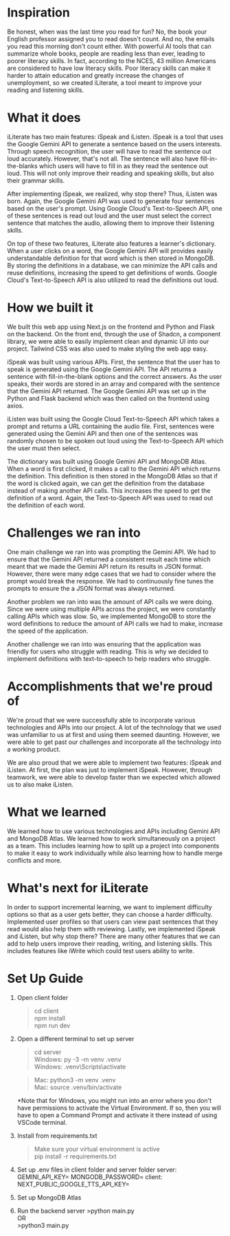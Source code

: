# Inspiration
Be honest, when was the last time you read for fun? No, the book your English professor assigned you to read doesn't count. And no, the emails you read this morning don't count either. With powerful AI tools that can summarize whole books, people are reading less than ever, leading to poorer literacy skills. In fact, according to the NCES, 43 million Americans are considered to have low literacy skills. Poor literacy skills can make it harder to attain education and greatly increase the changes of unemployment, so we created iLiterate, a tool meant to improve your reading and listening skills.

# What it does
iLiterate has two main features: iSpeak and iListen. iSpeak is a tool that uses the Google Gemini API to generate a sentence based on the users interests. Through speech recognition, the user will have to read the sentence out loud accurately. However, that's not all. The sentence will also have fill-in-the-blanks which users will have to fill in as they read the sentence out loud. This will not only improve their reading and speaking skills, but also their grammar skills.

After implementing iSpeak, we realized, why stop there? Thus, iListen was born. Again, the Google Gemini API was used to generate four sentences based on the user's prompt. Using Google Cloud's Text-to-Speech API, one of these sentences is read out loud and the user must select the correct sentence that matches the audio, allowing them to improve their listening skills.

On top of these two features, iLiterate also features a learner's dictionary. When a user clicks on a word, the Google Gemini API will provides easily understandable definition for that word which is then stored in MongoDB. By storing the definitions in a database, we can minimize the API calls and reuse definitions, increasing the speed to get definitions of words. Google Cloud's Text-to-Speech API is also utilized to read the definitions out loud.

# How we built it
We built this web app using Next.js on the frontend and Python and Flask on the backend. On the front end, through the use of Shadcn, a component library, we were able to easily implement clean and dynamic UI into our project. Tailwind CSS was also used to make styling the web app easy.

iSpeak was built using various APIs. First, the sentence that the user has to speak is generated using the Google Gemini API. The API returns a sentence with fill-in-the-blank options and the correct answers. As the user speaks, their words are stored in an array and compared with the sentence that the Gemini API returned. The Google Gemini API was set up in the Python and Flask backend which was then called on the frontend using axios.

iListen was built using the Google Cloud Text-to-Speech API which takes a prompt and returns a URL containing the audio file. First, sentences were generated using the Gemini API and then one of the sentences was randomly chosen to be spoken out loud using the Text-to-Speech API which the user must then select.

The dictionary was built using Google Gemini API and MongoDB Atlas. When a word is first clicked, it makes a call to the Gemini API which returns the definition. This definition is then stored in the MongoDB Atlas so that if the word is clicked again, we can get the definition from the database instead of making another API calls. This increases the speed to get the definition of a word. Again, the Text-to-Speech API was used to read out the definition of each word.

# Challenges we ran into
One main challenge we ran into was prompting the Gemini API. We had to ensure that the Gemini API returned a consistent result each time which meant that we made the Gemini API return its results in JSON format. However, there were many edge cases that we had to consider where the prompt would break the response. We had to continuously fine tunes the prompts to ensure the a JSON format was always returned.

Another problem we ran into was the amount of API calls we were doing. Since we were using multiple APIs across the project, we were constantly calling APIs which was slow. So, we implemented MongoDB to store the word definitions to reduce the amount of API calls we had to make, increase the speed of the application.

Another challenge we ran into was ensuring that the application was friendly for users who struggle with reading. This is why we decided to implement definitions with text-to-speech to help readers who struggle.

# Accomplishments that we're proud of
We're proud that we were successfully able to incorporate various technologies and APIs into our project. A lot of the technology that we used was unfamiliar to us at first and using them seemed daunting. However, we were able to get past our challenges and incorporate all the technology into a working product.

We are also proud that we were able to implement two features: iSpeak and iListen. At first, the plan was just to implement iSpeak. However, through teamwork, we were able to develop faster than we expected which allowed us to also make iListen.

# What we learned
We learned how to use various technologies and APIs including Gemini API and MongoDB Atlas. We learned how to work simultaneously on a project as a team. This includes learning how to split up a project into components to make it easy to work individually while also learning how to handle merge conflicts and more.

# What's next for iLiterate
In order to support incremental learning, we want to implement difficulty options so that as a user gets better, they can choose a harder difficulty. Implemented user profiles so that users can view past sentences that they read would also help them with reviewing. Lastly, we implemented iSpeak and iListen, but why stop there? There are many other features that we can add to help users improve their reading, writing, and listening skills. This includes features like iWrite which could test users ability to write.

# Set Up Guide
1. Open client folder
    >cd client <br/>
    >npm install<br/>
    >npm run dev<br/>
2. Open a different terminal to set up server
    >cd server <br/>
    >Windows: py -3 -m venv .venv  <br/>
    >Windows: .venv\Scripts\activate  <br/>
    
    >Mac: python3 -m venv .venv  <br/>
    >Mac: source .venv/bin/activate  <br/>
    
    *Note that for Windows, you might run into an error where you don't have permissions to activate the Virtual Environment. If so, then you will have to open a Command Prompt and activate it there instead of using VSCode terminal.
 7. Install from requirements.txt
    >Make sure your virtual environment is active<br/>
    >pip install -r requirements.txt
 8. Set up .env files in client folder and server folder
    server:
    GEMINI_API_KEY=
    MONGODB_PASSWORD=
    client:
    NEXT_PUBLIC_GOOGLE_TTS_API_KEY=
 10. Set up MongoDB Atlas
 11. Run the backend server
    >python main.py <br/>
    OR<br/>
    >python3 main.py<br/>
    

 

